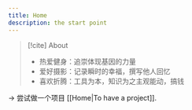 ```yaml
---
title: Home
description: the start point
---
```

> [!cite] About
>
> - 热爱健身：追崇体现基因的力量
> - 爱好摄影：记录瞬时的幸福，撰写他人回忆
> - 喜欢折腾：工具为本，知识为之主观能动，搞钱

-> 尝试做一个项目 [[Home|To have a project]].
